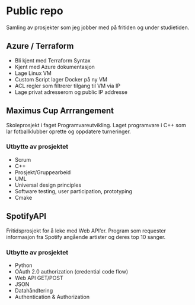 ﻿# Public repo
Samling av prosjekter som jeg jobber med på fritiden og under studietiden.

## Azure / Terraform
- Bli kjent med Terraform Syntax
- Kjent med Azure dokumentasjon
- Lage Linux VM
- Custom Script lager Docker på ny VM
- ACL regler som filtrerer tilgang til VM via IP
- Lage privat adresserom og public IP addresse
 
## Maximus Cup Arrrangement
Skoleprosjekt i faget Programvareutvikling. Laget programvare i C++ som lar fotballklubber oprette og oppdatere turneringer.

### Utbytte av prosjektet 
- Scrum
- C++
- Prosjekt/Gruppearbeid
- UML
- Universal design principles
- Software testing, user participation, prototyping
- Cmake
  

## SpotifyAPI

Fritidsprosjekt for å leke med Web API’er. Program som requester informasjon fra Spotify angående artister og deres top 10 sanger.  

### Utbytte av prosjektet
- Python
- OAuth 2.0 authorization (credential code flow)
- Web API GET/POST
- JSON
- Datahåndtering
- Authentication & Authorization

